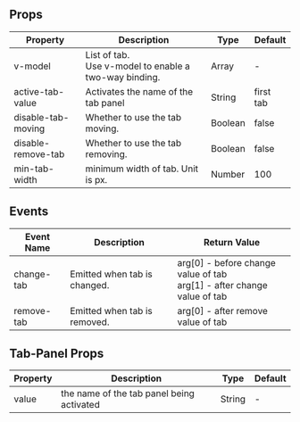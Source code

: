 ## Props
| Property | Description | Type | Default |
| -------- | ----------- | ---- | ------- |
| v-model | List of tab. <br/> Use v-model to enable a two-way binding. | Array | - |
| active-tab-value | Activates the name of the tab panel | String | first tab |
| disable-tab-moving | Whether to use the tab moving. | Boolean | false |
| disable-remove-tab | Whether to use the tab removing. | Boolean | false |
| min-tab-width | minimum width of tab. Unit is px. | Number | 100 |
## Events
| Event Name | Description | Return Value |
| ---------- | ----------- | ------------ |
| change-tab | Emitted when tab is changed. | arg[0] - before change value of tab <br/> arg[1] - after change value of tab 
| remove-tab | Emitted when tab is removed. | arg[0] - after remove value of tab |
## Tab-Panel Props
| Property | Description | Type | Default |
| -------- | ----------- | ---- | ------- |
| value | the name of the tab panel being activated | String | - |
